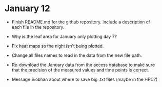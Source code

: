 # January 12

* Finish README.md for the github repository. Include a description of each file in the repository.

* Why is the leaf area for January only plotting day 7?

* Fix heat maps so the night isn't being plotted.

* Change all files names to read in the data from the new file path.

* Re-download the January data from the access database to make sure that the precision of the measured values and time points is correct.


* Message Siobhan about where to save big .txt files (maybe in the HPC?)



